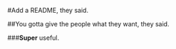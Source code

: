 #Add a README, they said.

##You gotta give the people what they want, they said.

###**Super** useful.

